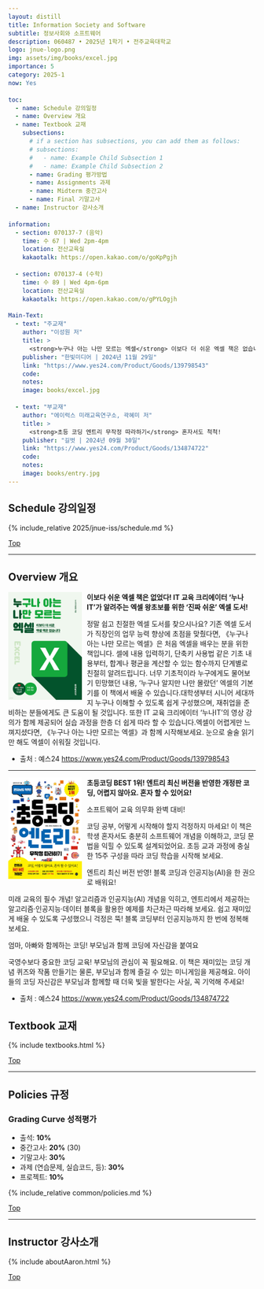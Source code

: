 ```yaml
---
layout: distill
title: Information Society and Software
subtitle: 정보사회와 소프트웨어
description: 060487 • 2025년 1학기 • 전주교육대학교
logo: jnue-logo.png
img: assets/img/books/excel.jpg
importance: 5
category: 2025-1
now: Yes

toc:
  - name: Schedule 강의일정
  - name: Overview 개요
  - name: Textbook 교재
    subsections:
      # if a section has subsections, you can add them as follows:
      # subsections:
      #   - name: Example Child Subsection 1
      #   - name: Example Child Subsection 2
      - name: Grading 평가방법
      - name: Assignments 과제
      - name: Midterm 중간고사
      - name: Final 기말고사
  - name: Instructor 강사소개

information:
  - section: 070137-7 (음악)
    time: 수 67 | Wed 2pm-4pm
    location: 전산교육실
    kakaotalk: https://open.kakao.com/o/goKpPgjh

  - section: 070137-4 (수학)
    time: 수 89 | Wed 4pm-6pm
    location: 전산교육실
    kakaotalk: https://open.kakao.com/o/gPYLOgjh

Main-Text:
  - text: "주교재"
    author: "이성원 저"
    title: >
      <strong>누구나 아는 나만 모르는 엑셀</strong> 이보다 더 쉬운 엑셀 책은 없습니다
    publisher: "한빛미디어 | 2024년 11월 29일"
    link: "https://www.yes24.com/Product/Goods/139798543"
    code:
    notes:
    image: books/excel.jpg

  - text: "부교재"
    author: "에이럭스 미래교육연구소, 곽혜미 저"
    title: >
      <strong>초등 코딩 엔트리 무작정 따라하기</strong> 혼자서도 척척!
    publisher: "길벗 | 2024년 09월 30일"
    link: "https://www.yes24.com/Product/Goods/134874722"
    code:
    notes:
    image: books/entry.jpg
---
```


## Schedule 강의일정

{% include_relative 2025/jnue-iss/schedule.md %}

<a class="btncv" href="#">Top</a>

---

## Overview 개요

<img style="float: left; width: 150px; margin: 0 10px 10px 0;" src="/assets/img/books/excel.jpg" />

**이보다 쉬운 엑셀 책은 없었다!
IT 교육 크리에이터 ‘누나IT’가 알려주는 엑셀 왕초보를 위한 ‘진짜 쉬운’ 엑셀 도서!**

정말 쉽고 친절한 엑셀 도서를 찾으시나요? 기존 엑셀 도서가 직장인의 업무 능력 향상에 초점을 맞췄다면,
《누구나 아는 나만 모르는 엑셀》은 처음 엑셀을 배우는 분을 위한 책입니다. 셀에 내용 입력하기, 단축키
사용법 같은 기초 내용부터, 합계나 평균을 계산할 수 있는 함수까지 단계별로 친절히 알려드립니다.
너무 기초적이라 누구에게도 물어보기 민망했던 내용, ‘누구나 알지만 나만 몰랐던’ 엑셀의 기본기를 이 책에서
배울 수 있습니다.대학생부터 시니어 세대까지 누구나 이해할 수 있도록 쉽게 구성했으며, 재취업을 준비하는
분들에게도 큰 도움이 될 것입니다. 또한 IT 교육 크리에이터 ‘누나IT’의 영상 강의가 함께 제공되어 실습
과정을 한층 더 쉽게 따라 할 수 있습니다.엑셀이 어렵게만 느껴지셨다면, 《누구나 아는 나만 모르는 엑셀》과
함께 시작해보세요. 눈으로 술술 읽기만 해도 엑셀이 쉬워질 것입니다.

- 출처 : 예스24 <https://www.yes24.com/Product/Goods/139798543>

---

<img style="float: left; width: 150px; margin: 0 10px 10px 0;" src="/assets/img/books/entry.jpg" />

**초등코딩 BEST 1위!
엔트리 최신 버전을 반영한 개정판
코딩, 어렵지 않아요. 혼자 할 수 있어요!**

소프트웨어 교육 의무화 완벽 대비!

코딩 공부, 어떻게 시작해야 할지 걱정하지 마세요! 이 책은 학생 혼자서도 충분히 소프트웨어 개념을 이해하고,
코딩 문법을 익힐 수 있도록 설계되었어요. 초등 교과 과정에 충실한 15주 구성을 따라 코딩 학습을 시작해 보세요.

엔트리 최신 버전 반영! 블록 코딩과 인공지능(AI)을 한 권으로 배워요!

미래 교육의 필수 개념! 알고리즘과 인공지능(AI) 개념을 익히고, 엔트리에서 제공하는 알고리즘·인공지능·데이터
블록을 활용한 예제를 차근차근 따라해 보세요. 쉽고 재미있게 배울 수 있도록 구성했으니 걱정은 뚝! 블록 코딩부터
인공지능까지 한 번에 정복해 보세요.

엄마, 아빠와 함께하는 코딩! 부모님과 함께 코딩에 자신감을 붙여요

국영수보다 중요한 코딩 교육! 부모님의 관심이 꼭 필요해요. 이 책은 재미있는 코딩 개념 퀴즈와 작품 만들기는 물론,
부모님과 함께 즐길 수 있는 미니게임을 제공해요. 아이들의 코딩 자신감은 부모님과 함께할 때 더욱 빛을 발한다는 사실,
꼭 기억해 주세요!

- 출처 : 예스24 <https://www.yes24.com/Product/Goods/134874722>

## Textbook 교재

{% include textbooks.html %}

<a class="btncv" href="#">Top</a>

---

## Policies 규정

### Grading Curve 성적평가

- 출석: **10%**
- 중간고사: **20%** (30)
- 기말고사: **30%**
- 과제 (연습문제, 실습코드, 등): **30%**
- 프로젝트: **10%**

{% include_relative common/policies.md %}

<a class="btncv" href="#">Top</a>

---

## Instructor 강사소개

{% include aboutAaron.html %}

<a class="btncv" href="#">Top</a>
